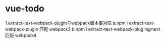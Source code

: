 # vue-todo
1.extract-text-webpack-plugin与webpack版本要对应
a.npm i extract-text-webpack-plugin 匹配 webpack3
b.npm i extract-text-webpack-plugin@next 匹配 webpack4
